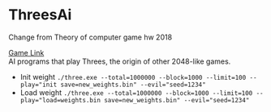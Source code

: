 # ThreesAi
Change from Theory of computer game hw 2018  

[Game Link](http://threesjs.com/)  
AI programs that play Threes, the origin of other 2048-like games.
* Init weight
`./three.exe --total=1000000 --block=1000 --limit=100 --play="init save=new_weights.bin" --evil="seed=1234"`
* Load weight
`./three.exe --total=1000000 --block=1000 --limit=100 --play="load=weights.bin save=new_weights.bin" --evil="seed=1234"`
